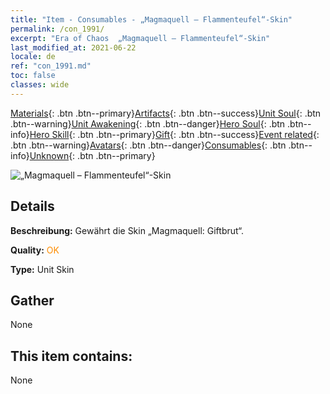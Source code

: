 ```yaml
---
title: "Item - Consumables - „Magmaquell – Flammenteufel“-Skin"
permalink: /con_1991/
excerpt: "Era of Chaos  „Magmaquell – Flammenteufel“-Skin"
last_modified_at: 2021-06-22
locale: de
ref: "con_1991.md"
toc: false
classes: wide
---
```

 [Materials](/ItemsDE/){: .btn .btn--primary}[Artifacts](/ItemsDE/Artifacts/){: .btn .btn--success}[Unit Soul](/ItemsDE/UnitSoul/){: .btn .btn--warning}[Unit Awakening](/ItemsDE/UnitAwakening/){: .btn .btn--danger}[Hero Soul](/ItemsDE/HeroSoul/){: .btn .btn--info}[Hero Skill](/ItemsDE/HeroSkill/){: .btn .btn--primary}[Gift](/ItemsDE/Gift/){: .btn .btn--success}[Event related](/ItemsDE/Events/){: .btn .btn--warning}[Avatars](/ItemsDE/Avatars/){: .btn .btn--danger}[Consumables](/ItemsDE/Consumables/){: .btn .btn--info}[Unknown](/ItemsDE/Unknown/){: .btn .btn--primary}

 ![„Magmaquell – Flammenteufel“-Skin](/images/u/ti_yanmopifu.jpg)

## Details
 **Beschreibung:** Gewährt die Skin „Magmaquell: Giftbrut“.

 **Quality:** <span style="color: #FF8C00">OK</span>

 **Type:** Unit Skin

## Gather

  None

## This item contains:

  None

